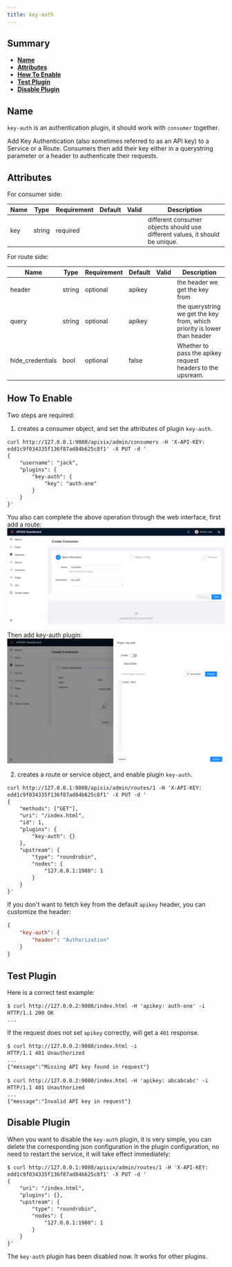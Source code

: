 ```yaml
---
title: key-auth
---
```


<!--
#
# Licensed to the Apache Software Foundation (ASF) under one or more
# contributor license agreements.  See the NOTICE file distributed with
# this work for additional information regarding copyright ownership.
# The ASF licenses this file to You under the Apache License, Version 2.0
# (the "License"); you may not use this file except in compliance with
# the License.  You may obtain a copy of the License at
#
#     http://www.apache.org/licenses/LICENSE-2.0
#
# Unless required by applicable law or agreed to in writing, software
# distributed under the License is distributed on an "AS IS" BASIS,
# WITHOUT WARRANTIES OR CONDITIONS OF ANY KIND, either express or implied.
# See the License for the specific language governing permissions and
# limitations under the License.
#
-->

## Summary

- [**Name**](#name)
- [**Attributes**](#attributes)
- [**How To Enable**](#how-to-enable)
- [**Test Plugin**](#test-plugin)
- [**Disable Plugin**](#disable-plugin)

## Name

`key-auth` is an authentication plugin, it should work with `consumer` together.

Add Key Authentication (also sometimes referred to as an API key) to a Service or a Route. Consumers then add their key either in a querystring parameter or a header to authenticate their requests.

## Attributes

For consumer side:

| Name | Type   | Requirement | Default | Valid | Description                                                                  |
| ---- | ------ | ----------- | ------- | ----- | ---------------------------------------------------------------------------- |
| key  | string | required    |         |       | different consumer objects should use different values, it should be unique. |

For route side:

| Name | Type   | Requirement | Default | Valid | Description                                                                  |
| ---- | ------ | ----------- | ------- | ----- | ---------------------------------------------------------------------------- |
| header  | string | optional    | apikey        |       | the header we get the key from |
| query   | string | optional    | apikey        |       | the querystring we get the key from, which priority is lower than header |
| hide_credentials  | bool | optional    | false        |       | Whether to pass the apikey request headers to the upsream. |

## How To Enable

Two steps are required:

1. creates a consumer object, and set the attributes of plugin `key-auth`.

```shell
curl http://127.0.0.1:9080/apisix/admin/consumers -H 'X-API-KEY: edd1c9f034335f136f87ad84b625c8f1' -X PUT -d '
{
    "username": "jack",
    "plugins": {
        "key-auth": {
            "key": "auth-one"
        }
    }
}'
```

You also can complete the above operation through the web interface, first add a route:
![create a consumer](../../../assets/images/plugin/key-auth-1.png)

Then add key-auth plugin:
![enable key-auth plugin](../../../assets/images/plugin/key-auth-2.png)

2. creates a route or service object, and enable plugin `key-auth`.

```shell
curl http://127.0.0.1:9080/apisix/admin/routes/1 -H 'X-API-KEY: edd1c9f034335f136f87ad84b625c8f1' -X PUT -d '
{
    "methods": ["GET"],
    "uri": "/index.html",
    "id": 1,
    "plugins": {
        "key-auth": {}
    },
    "upstream": {
        "type": "roundrobin",
        "nodes": {
            "127.0.0.1:1980": 1
        }
    }
}'
```

If you don't want to fetch key from the default `apikey` header, you can customize the header:

```json
{
    "key-auth": {
        "header": "Authorization"
    }
}
```

## Test Plugin

Here is a correct test example:

```shell
$ curl http://127.0.0.2:9080/index.html -H 'apikey: auth-one' -i
HTTP/1.1 200 OK
...
```

If the request does not set `apikey` correctly, will get a `401` response.

```shell
$ curl http://127.0.0.2:9080/index.html -i
HTTP/1.1 401 Unauthorized
...
{"message":"Missing API key found in request"}

$ curl http://127.0.0.2:9080/index.html -H 'apikey: abcabcabc' -i
HTTP/1.1 401 Unauthorized
...
{"message":"Invalid API key in request"}
```

## Disable Plugin

When you want to disable the `key-auth` plugin, it is very simple,
 you can delete the corresponding json configuration in the plugin configuration,
  no need to restart the service, it will take effect immediately:

```shell
$ curl http://127.0.0.1:9080/apisix/admin/routes/1 -H 'X-API-KEY: edd1c9f034335f136f87ad84b625c8f1' -X PUT -d '
{
    "uri": "/index.html",
    "plugins": {},
    "upstream": {
        "type": "roundrobin",
        "nodes": {
            "127.0.0.1:1980": 1
        }
    }
}'
```

The `key-auth` plugin has been disabled now. It works for other plugins.
